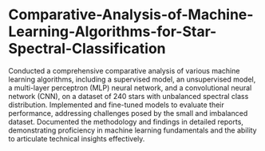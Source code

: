 # Comparative-Analysis-of-Machine-Learning-Algorithms-for-Star-Spectral-Classification

Conducted a comprehensive comparative analysis of various machine learning algorithms, including a supervised model, an unsupervised model, a multi-layer perceptron (MLP) neural network, and a convolutional neural network (CNN), on a dataset of 240 stars with unbalanced spectral class distribution. Implemented and fine-tuned models to evaluate their performance, addressing challenges posed by the small and imbalanced dataset. Documented the methodology and findings in detailed reports, demonstrating proficiency in machine learning fundamentals and the ability to articulate technical insights effectively.
